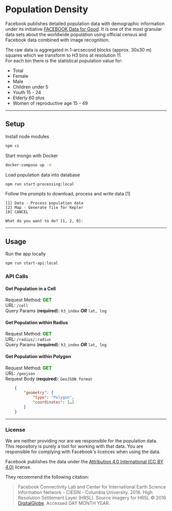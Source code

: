 # Population Density

Facebook publishes detailed population data with demographic information under its initiative [FACEBOOK Data for Good](https://dataforgood.fb.com/tools/population-density-maps/).
It is one of the most granular data sets about the worldwide population using official census and Facebook data combined with image recognition.

The raw data is aggregated in 1-arcsecond blocks (approx. 30x30 m) squares which we transform to H3 bins at resolution 11.<br/>
For each bin there is the statistical population value for:
- Total
- Female
- Male
- Children under 5
- Youth 15 - 24
- Elderly 60 plus
- Women of reproductive age 15 - 49

---

## Setup

Install node modules

```zsh
npm ci
```

Start mongo with Docker

```zsh
docker-compose up -d
```

Load population data into database

```zsh
npm run start-processing:local
```

Follow the prompts to download, process and write data [1]

```console
[1] Data - Process population data
[2] Map - Generate file for Kepler
[0] CANCEL

What do you want to do? [1, 2, 0]: 
```

---

## Usage

Run the app locally

```zsh
npm run start-api:local
```

### API Calls

#### Get Population in a Cell
Request Method: <span style="color:green">**GET**</span><br/>
URL: ```/cell```<br/>
Query Params (**required**): ```h3_index``` ***OR*** ```lat, lng```



#### Get Population within Radius
Request Method: <span style="color:green">**GET**</span><br/>
URL: ```/radius/:radius```<br/>
Query Params (**required**): ```h3_index``` ***OR*** ```lat, lng```

#### Get Population within Polygon
Request Method: <span style="color:green">**GET**</span><br/>
URL: ```/geojson```<br/>
Request Body (**required**): ```GeoJSON format``` <br/>

```json 
    {
        "geometry": {
            "type": "Polygon",
            "coordinates": […]
        }
    }
```

---
### License

We are neither providing nor are we responsible for the population data. This repository is purely a tool for working with that data. You are responsible for complying with Facebook's licences when using the data.

Facebook publishes the data under the [Attribution 4.0 International (CC BY 4.0)](https://creativecommons.org/licenses/by/4.0/) license.

They recommend the following citation:
> Facebook Connectivity Lab and Center for International Earth Science Information Network - CIESIN - Columbia University. 2016. High Resolution Settlement Layer (HRSL). Source imagery for HRSL © 2016 [DigitalGlobe](http://explore.digitalglobe.com/Basemap-Vivid.html). Accessed DAY MONTH YEAR.
